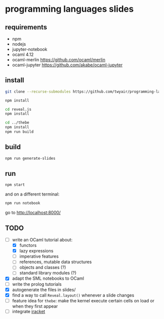 # programming languages slides

## requirements

- npm
- nodejs
- jupyter-notebook
- ocaml 4.12
- ocaml-merlin <https://github.com/ocaml/merlin>
- ocaml-jupyter <https://github.com/akabe/ocaml-jupyter>

## install

```bash
git clone --recurse-submodules https://github.com/twyair/programming-languages-slides

npm install

cd reveal.js
npm install

cd ../thebe
npm install
npm run build
```

## build

```bash
npm run generate-slides
```

## run

```bash
npm start
```

and on a different terminal:

```bash
npm run notebook
```

go to <http://localhost:8000/>

## TODO

- [ ] write an OCaml tutorial about:
  - [X] functors
  - [X] lazy expressions
  - [ ] imperative features
  - [ ] references, mutable data structures
  - [ ] objects and classes (?)
  - [ ] standard library modules (?)
- [X] adapt the SML notebooks to OCaml
- [ ] write the prolog tutorials
- [X] autogenerate the files in slides/
- [X] find a way to call `Reveal.layout()` whenever a slide changes
- [ ] feature idea for `thebe`: make the kernel execute certain cells on load or when they first appear
- [ ] integrate [iracket](https://github.com/rmculpepper/iracket)
